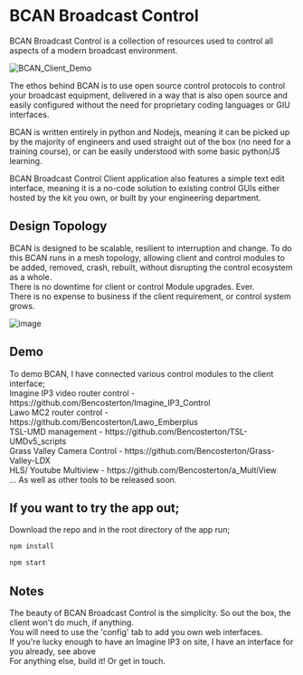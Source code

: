 # BCAN Broadcast Control

BCAN Broadcast Control is a collection of resources used to control all aspects of a modern broadcast environment.

![BCAN_Client_Demo](https://github.com/user-attachments/assets/70011157-94f8-447b-87b3-f8fd0e882361)

The ethos behind BCAN is to use open source control protocols to control your broadcast equipment, delivered in a way that is also open source and easily configured without the need for proprietary coding languages or GIU interfaces.

BCAN is written entirely in python and Nodejs, meaning it can be picked up by the majority of engineers and used straight out of the box (no need for a training course), or can be easily understood with some basic python/JS learning.

BCAN Broadcast Control Client application also features a simple text edit interface, meaning it is a no-code solution to existing control GUIs either hosted by the kit you own, or built by your engineering department.


## Design Topology

BCAN is designed to be scalable, resilient to interruption and change. To do this BCAN runs in a mesh topology, allowing client and control modules to be added, removed, crash, rebuilt, without disrupting the control ecosystem as a whole. <br>
There is no downtime for client or control Module upgrades. Ever. <br>
There is no expense to business if the client requirement, or control system grows.<br>

![image](https://github.com/user-attachments/assets/c1ed8bb3-d527-47d0-873a-0cca0803abec)


## Demo
<p>To demo BCAN, I have connected various control modules to the client interface;<br>
Imagine IP3 video router control - https://github.com/Bencosterton/Imagine_IP3_Control<br>
Lawo MC2 router control - https://github.com/Bencosterton/Lawo_Emberplus<br>
TSL-UMD management - https://github.com/Bencosterton/TSL-UMDv5_scripts<br>
Grass Valley Camera Control - https://github.com/Bencosterton/Grass-Valley-LDX<br>
HLS/ Youtube Multiview - https://github.com/Bencosterton/a_MultiView <br>
... As well as other tools to be released soon.</p>


## If you want to try the app out;
Download the repo and in the root directory of the app run;
```bash
npm install
```
```bash
npm start
```

## Notes

<p>The beauty of BCAN Broadcast Control is the simplicity. So out the box, the client won't do much, if anything.<br>
You will need to use the 'config' tab to add you own web interfaces.<br>
If you're lucky enough to have an Imagine IP3 on site, I have an interface for you already, see above<br>
For anything else, build it! Or get in touch.</p>

